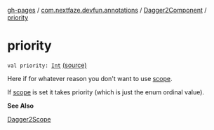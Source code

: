 [gh-pages](../../index.md) / [com.nextfaze.devfun.annotations](../index.md) / [Dagger2Component](index.md) / [priority](./priority.md)

# priority

`val priority: `[`Int`](https://kotlinlang.org/api/latest/jvm/stdlib/kotlin/-int/index.html) [(source)](https://github.com/NextFaze/dev-fun/tree/master/devfun-annotations/src/main/java/com/nextfaze/devfun/annotations/Dagger2.kt#L58)

Here if for whatever reason you don't want to use [scope](scope.md).

If [scope](scope.md) is set it takes priority (which is just the enum ordinal value).

**See Also**

[Dagger2Scope](../-dagger2-scope/index.md)

